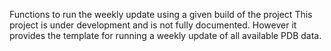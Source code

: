 Functions to run the weekly update using a given build of the project
This project is under development and is not fully documented. However it provides the template for running a weekly update of all available PDB data.
